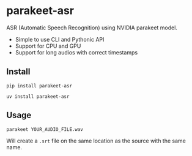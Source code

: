 # parakeet-asr

ASR (Automatic Speech Recognition) using NVIDIA parakeet model.

- Simple to use CLI and Pythonic API
- Support for CPU and GPU
- Support for long audios with correct timestamps


## Install

```
pip install parakeet-asr

uv install parakeet-asr
```

## Usage

```
parakeet YOUR_AUDIO_FILE.wav
```

Will create a `.srt` file on the same location as the source with the same name.




